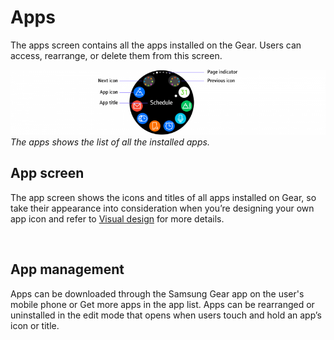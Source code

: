 # Apps

The apps screen contains all the apps installed on the Gear. Users can access, rearrange, or delete them from this screen.


![](media/5.5.0-800x165.png)  
*The apps shows the list of all the installed apps.*

## App screen

The app screen shows the icons and titles of all apps installed on Gear, so take their appearance into consideration when you’re designing your own app icon and refer to [Visual design](../visual-design/colors.html#theme_colors) for more details.

 

## App management

Apps can be downloaded through the Samsung Gear app on the user's mobile phone or Get more apps in the app list. Apps can be rearranged or uninstalled in the edit mode that opens when users touch and hold an app’s icon or title.

 
